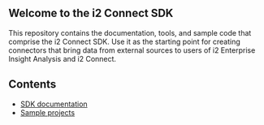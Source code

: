 ## Welcome to the i2 Connect SDK

This repository contains the documentation, tools, and sample code that comprise the i2 Connect SDK. Use it as the starting point for creating connectors that bring data from external sources to users of i2 Enterprise Insight Analysis and i2 Connect.

## Contents

- [SDK documentation](https://i2group.github.io/analyze-connect-node-sdk/)
- [Sample projects](./samples)
